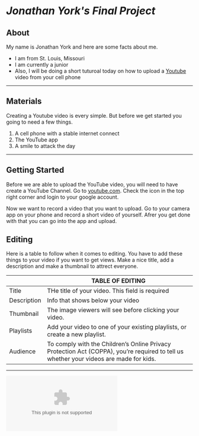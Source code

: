 # *Jonathan York's Final Project*
## About
My name is Jonathan York and here are some facts about me. 
- I am from St. Louis, Missouri 
- I am currently a junior 
- Also, I will be doing a short tuturoal today on how to upload a [Youtube](http://www.youtube.com) video from your cell phone
___

## Materials

Creating a Youtube video is every simple.  But before we get started you going to need a few things. 

1. A cell phone with a stable internet connect
2. The YouTube app
3. A smile to attack the day

___
## Getting Started

Before we are able to upload the YouTube video, you will need to have create a YouTube Channel. Go to [youtube.com](http://youtube.com). Check the icon in the top right corner and login to your google account.

Now we want to record a video that you want to upload.  Go to your camera app on your phone and record a short video of yourself.  Afrer you get done with that you can go into the app and upload.

## Editing 

Here is a table to follow when it comes to editing.  You have to add these things to your video if you want to get views.  Make a nice title, add a description and make a thumbnail to attrect everyone.

|  | TABLE OF EDITING          |
| --- | --- |
| Title | THe title of your video. This field is required |
| Description | Info that shows below your video |
| Thumbnail| The image viewers will see before clicking your video. |
| Playlists | Add your video to one of your existing playlists, or create a new playlist. |
| Audience | To comply with the Children’s Online Privacy Protection Act (COPPA), you’re required to tell us whether your videos are made for kids. |




___

![alt text](yt_logo_rgb_light.ai)



